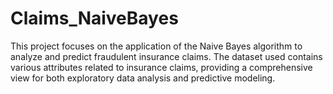 # Claims_NaiveBayes
This project focuses on the application of the Naive Bayes algorithm to analyze and predict fraudulent insurance claims. The dataset used contains various attributes related to insurance claims, providing a comprehensive view for both exploratory data analysis and predictive modeling.
